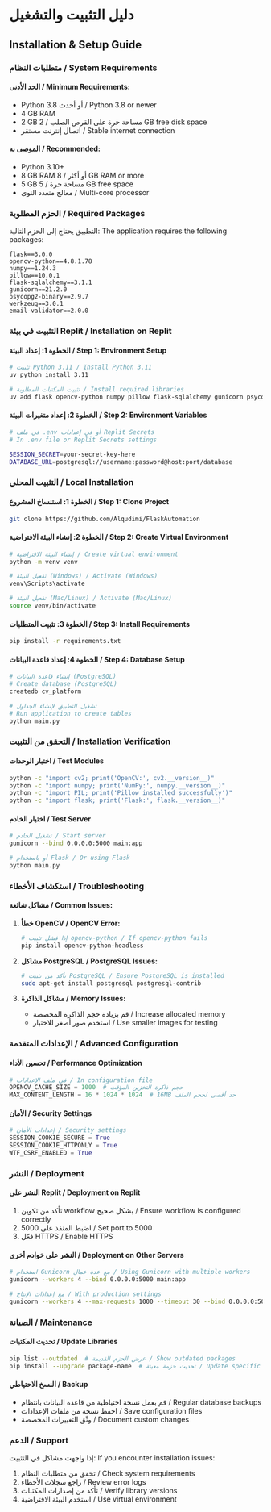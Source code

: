# دليل التثبيت والتشغيل
## Installation & Setup Guide

### متطلبات النظام / System Requirements

#### الحد الأدنى / Minimum Requirements:
- Python 3.8 أو أحدث / Python 3.8 or newer
- 4 GB RAM
- 2 GB مساحة حرة على القرص الصلب / 2 GB free disk space
- اتصال إنترنت مستقر / Stable internet connection

#### الموصى به / Recommended:
- Python 3.10+
- 8 GB RAM أو أكثر / 8 GB RAM or more
- 5 GB مساحة حرة / 5 GB free space
- معالج متعدد النوى / Multi-core processor

### الحزم المطلوبة / Required Packages

التطبيق يحتاج إلى الحزم التالية:
The application requires the following packages:

```
flask==3.0.0
opencv-python==4.8.1.78
numpy==1.24.3
pillow==10.0.1
flask-sqlalchemy==3.1.1
gunicorn==21.2.0
psycopg2-binary==2.9.7
werkzeug==3.0.1
email-validator==2.0.0
```

### التثبيت في بيئة Replit / Installation on Replit

#### الخطوة 1: إعداد البيئة / Step 1: Environment Setup
```bash
# تثبيت Python 3.11 / Install Python 3.11
uv python install 3.11

# تثبيت المكتبات المطلوبة / Install required libraries
uv add flask opencv-python numpy pillow flask-sqlalchemy gunicorn psycopg2-binary werkzeug email-validator
```

#### الخطوة 2: إعداد متغيرات البيئة / Step 2: Environment Variables
```bash
# في ملف .env أو في إعدادات Replit Secrets
# In .env file or Replit Secrets settings

SESSION_SECRET=your-secret-key-here
DATABASE_URL=postgresql://username:password@host:port/database
```

### التثبيت المحلي / Local Installation

#### الخطوة 1: استنساخ المشروع / Step 1: Clone Project
```bash
git clone https://github.com/Alqudimi/FlaskAutomation

```

#### الخطوة 2: إنشاء البيئة الافتراضية / Step 2: Create Virtual Environment
```bash
# إنشاء البيئة الافتراضية / Create virtual environment
python -m venv venv

# تفعيل البيئة (Windows) / Activate (Windows)
venv\Scripts\activate

# تفعيل البيئة (Mac/Linux) / Activate (Mac/Linux)
source venv/bin/activate
```

#### الخطوة 3: تثبيت المتطلبات / Step 3: Install Requirements
```bash
pip install -r requirements.txt
```

#### الخطوة 4: إعداد قاعدة البيانات / Step 4: Database Setup
```bash
# إنشاء قاعدة البيانات (PostgreSQL)
# Create database (PostgreSQL)
createdb cv_platform

# تشغيل التطبيق لإنشاء الجداول
# Run application to create tables
python main.py
```

### التحقق من التثبيت / Installation Verification

#### اختبار الوحدات / Test Modules
```bash
python -c "import cv2; print('OpenCV:', cv2.__version__)"
python -c "import numpy; print('NumPy:', numpy.__version__)"
python -c "import PIL; print('Pillow installed successfully')"
python -c "import flask; print('Flask:', flask.__version__)"
```

#### اختبار الخادم / Test Server
```bash
# تشغيل الخادم / Start server
gunicorn --bind 0.0.0.0:5000 main:app

# أو باستخدام Flask / Or using Flask
python main.py
```

### استكشاف الأخطاء / Troubleshooting

#### مشاكل شائعة / Common Issues:

1. **خطأ OpenCV / OpenCV Error:**
   ```bash
   # إذا فشل تثبيت opencv-python / If opencv-python fails
   pip install opencv-python-headless
   ```

2. **مشاكل PostgreSQL / PostgreSQL Issues:**
   ```bash
   # تأكد من تثبيت PostgreSQL / Ensure PostgreSQL is installed
   sudo apt-get install postgresql postgresql-contrib
   ```

3. **مشاكل الذاكرة / Memory Issues:**
   - قم بزيادة حجم الذاكرة المخصصة / Increase allocated memory
   - استخدم صور أصغر للاختبار / Use smaller images for testing

### الإعدادات المتقدمة / Advanced Configuration

#### تحسين الأداء / Performance Optimization
```python
# في ملف الإعدادات / In configuration file
OPENCV_CACHE_SIZE = 1000  # حجم ذاكرة التخزين المؤقت
MAX_CONTENT_LENGTH = 16 * 1024 * 1024  # 16MB حد أقصى لحجم الملف
```

#### الأمان / Security Settings
```python
# إعدادات الأمان / Security settings
SESSION_COOKIE_SECURE = True
SESSION_COOKIE_HTTPONLY = True
WTF_CSRF_ENABLED = True
```

### النشر / Deployment

#### النشر على Replit / Deployment on Replit
1. تأكد من تكوين workflow بشكل صحيح / Ensure workflow is configured correctly
2. اضبط المنفذ على 5000 / Set port to 5000
3. فعّل HTTPS / Enable HTTPS

#### النشر على خوادم أخرى / Deployment on Other Servers
```bash
# استخدام Gunicorn مع عدة عمال / Using Gunicorn with multiple workers
gunicorn --workers 4 --bind 0.0.0.0:5000 main:app

# مع إعدادات الإنتاج / With production settings
gunicorn --workers 4 --max-requests 1000 --timeout 30 --bind 0.0.0.0:5000 main:app
```

### الصيانة / Maintenance

#### تحديث المكتبات / Update Libraries
```bash
pip list --outdated  # عرض الحزم القديمة / Show outdated packages
pip install --upgrade package-name  # تحديث حزمة معينة / Update specific package
```

#### النسخ الاحتياطي / Backup
- قم بعمل نسخة احتياطية من قاعدة البيانات بانتظام / Regular database backups
- احفظ نسخة من ملفات الإعدادات / Save configuration files
- وثّق التغييرات المخصصة / Document custom changes

### الدعم / Support

إذا واجهت مشاكل في التثبيت:
If you encounter installation issues:

1. تحقق من متطلبات النظام / Check system requirements
2. راجع سجلات الأخطاء / Review error logs
3. تأكد من إصدارات المكتبات / Verify library versions
4. استخدم البيئة الافتراضية / Use virtual environment